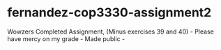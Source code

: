 # fernandez-cop3330-assignment2
Wowzers
Completed Assignment, (Minus exercises 39 and 40) - 
Please have mercy on my grade -
Made public - 
